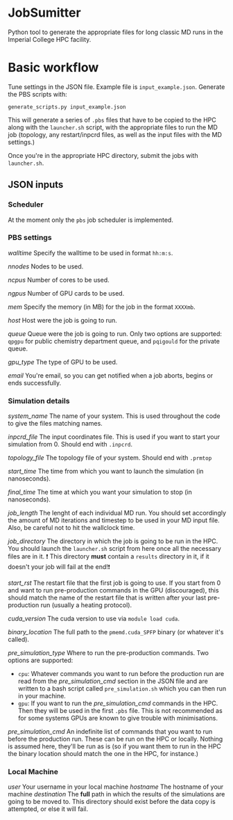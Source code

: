 # JobSumitter
Python tool to generate the appropriate files for long classic MD runs in the Imperial College HPC facility.

# Basic workflow
Tune settings in the JSON file. Example file is `input_example.json`.
Generate the PBS scripts with:

```
generate_scripts.py input_example.json
```
This will generate a series of `.pbs` files that have to be copied to the HPC along with the `launcher.sh` script, with the appropriate
files to run the MD job (topology, any restart/inpcrd files, as well as the input files with the MD settings.)

Once you're in the appropriate HPC directory, submit the jobs with `launcher.sh`.

## JSON inputs

### Scheduler
At the moment only the `pbs` job scheduler is implemented.

### PBS settings
*walltime* Specify the walltime to be used in format `hh:m:s`.

*nnodes* Nodes to be used.

*ncpus* Number of cores to be used.

*ngpus* Number of GPU cards to be used.

*mem* Specify the memory (in MB) for the job in the format `XXXXmb`.

*host* Host were the job is going to run.

*queue* Queue were the job is going to run. Only two options are supported: `qpgpu` for public chemistry department queue,
and `pqigould` for the private queue.

*gpu_type* The type of GPU to be used. 

*email* You're email, so you can get notified when a job aborts, begins or ends successfully.

### Simulation details
*system_name* The name of your system. This is used throughout the code to give the files matching names.

*inpcrd_file* The input coordinates file. This is used if you want to start your simulation from 0. Should end with `.inpcrd`.

*topology_file* The topology file of your system. Should end with `.prmtop`

*start_time* The time from which you want to launch the simulation (in nanoseconds).

*final_time* The time at which you want your simulation to stop (in nanoseconds).

*job_length* The lenght of each individual MD run. You should set accordingly the amount of MD iterations and timestep to
be used in your MD input file. Also, be careful not to hit the wallclock time.

*job_directory* The directory in which the job is going to be run in the HPC. You should launch the `launcher.sh` script 
from here once all the necessary files are in it. :exclamation: This directory **must** contain a `results` directory in it,
if it doesn't your job will fail at the end!:exclamation:

*start_rst* The restart file that the first job is going to use. If you start from 0 and want to run pre-production commands
in the GPU (discouraged), this should match the name of the restart file that is written after your last pre-production run 
(usually a heating protocol).

*cuda_version* The cuda version to use via `module load cuda`.

*binary_location* The full path to the `pmemd.cuda_SPFP` binary (or whatever it's called).

*pre_simulation_type* Where to run the pre-production commands. Two options are supported:

* `cpu`: Whatever commands you want to run before the production run are read from the *pre_simulation_cmd*
        section in the JSON file and are written to a bash script called `pre_simulation.sh` which you can then
        run in your machine.
* `gpu`: If you want to run the *pre_simulation_cmd* commands in the HPC. Then they will be used in the first
        `.pbs` file. This is not recommended as for some systems GPUs are known to give trouble with minimisations.

*pre_simulation_cmd* An indefinite list of commands that you want to run before the production run. These can be run on the
HPC or locally. Nothing is assumed here, they'll be run as is (so if you want them to run in the HPC the binary location
should match the one in the HPC, for instance.)

### Local Machine
*user* Your username in your local machine
*hostname* The hostname of your machine
*destination* The **full** path in which the results of the simulations are going to be moved to. This directory should
exist before the data copy is attempted, or else it will fail.

